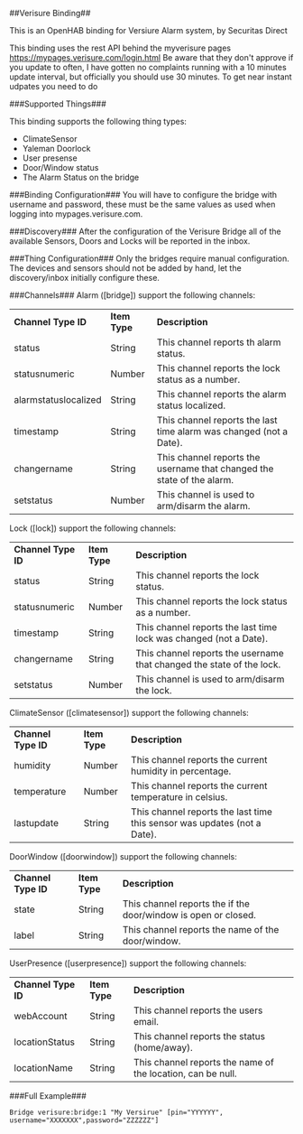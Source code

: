 ##Verisure Binding##

This is an OpenHAB binding for Versiure Alarm system, by Securitas Direct

This binding uses the rest API behind the myverisure pages https://mypages.verisure.com/login.html
Be aware that they don't approve if you update to often, I have gotten no complaints running with a 10 minutes update interval, but officially you should use 30 minutes.
To get near instant udpates you need to do 

###Supported Things###

This binding supports the following thing types:

* ClimateSensor
* Yaleman Doorlock
* User presense
* Door/Window status
* The Alarm Status on the bridge

###Binding Configuration###
You will have to configure the bridge with username and password, these must be the same values as used when logging into mypages.verisure.com.

###Discovery###
After the configuration of the Verisure Bridge all of the available Sensors, Doors and Locks will be reported in the inbox.

###Thing Configuration###
Only the bridges require manual configuration. The devices and sensors should not be added by hand, let the discovery/inbox initially configure these.

###Channels###
Alarm ([bridge]) support the following channels:

<table>
<tr><td><b>Channel Type ID</b></td> <td><b>Item Type</b></td> <td><b>Description</b></td> </tr>
<tr><td>status</td><td>String</td><td>This channel reports th alarm status.</td></tr>
<tr><td>statusnumeric</td><td>Number</td><td>This channel reports the lock status as a number.</td></tr>
<tr><td>alarmstatuslocalized</td><td>String</td><td>This channel reports the alarm status localized.</td></tr>
<tr><td>timestamp</td><td>String</td><td>This channel reports the last time alarm was changed (not a Date).</td></tr>
<tr><td>changername</td><td>String</td><td>This channel reports the username that changed the state of the alarm.</td></tr>
<tr><td>setstatus</td><td>Number</td><td>This channel is used to arm/disarm the alarm.</td></tr>
</table>

Lock ([lock]) support the following channels:

<table>
<tr><td><b>Channel Type ID</b></td> <td><b>Item Type</b></td> <td><b>Description</b></td> </tr>
<tr><td>status</td><td>String</td><td>This channel reports the lock status.</td></tr>
<tr><td>statusnumeric</td><td>Number</td><td>This channel reports the lock status as a number.</td></tr>
<tr><td>timestamp</td><td>String</td><td>This channel reports the last time lock was changed (not a Date).</td></tr>
<tr><td>changername</td><td>String</td><td>This channel reports the username that changed the state of the lock.</td></tr>
<tr><td>setstatus</td><td>Number</td><td>This channel is used to arm/disarm the lock.</td></tr>
</table>

ClimateSensor ([climatesensor]) support the following channels:
 
<table>
<tr><td><b>Channel Type ID</b></td> <td><b>Item Type</b></td> <td><b>Description</b></td> </tr>
<tr><td>humidity</td><td>Number</td><td>This channel reports the current humidity in percentage.</td></tr>
<tr><td>temperature</td><td>Number</td><td>This channel reports the current temperature in celsius.</td></tr>
<tr><td>lastupdate</td><td>String</td><td>This channel reports the last time this sensor was updates (not a Date).</td></tr>
</table>

DoorWindow ([doorwindow]) support the following channels:
 
<table>
<tr><td><b>Channel Type ID</b></td> <td><b>Item Type</b></td> <td><b>Description</b></td> </tr>
<tr><td>state</td><td>String</td><td>This channel reports the if the door/window is open or closed.</td></tr>
<tr><td>label</td><td>String</td><td>This channel reports the name of the door/window.</td></tr>
</table>

UserPresence ([userpresence]) support the following channels:
 
<table>
<tr><td><b>Channel Type ID</b></td> <td><b>Item Type</b></td> <td><b>Description</b></td> </tr>
<tr><td>webAccount</td><td>String</td><td>This channel reports the users email.</td></tr>
<tr><td>locationStatus</td><td>String</td><td>This channel reports the status (home/away).</td></tr>
<tr><td>locationName</td><td>String</td><td>This channel reports the name of the location, can be null.</td></tr>
</table>
###Full Example###

```
Bridge verisure:bridge:1 "My Versirue" [pin="YYYYYY", username="XXXXXXX",password="ZZZZZZ"]
```